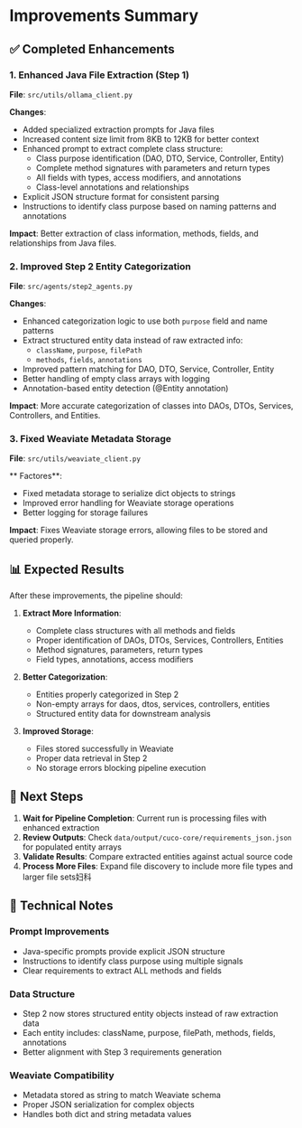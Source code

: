 # Improvements Summary

## ✅ Completed Enhancements

### 1. Enhanced Java File Extraction (Step 1)
**File**: `src/utils/ollama_client.py`

**Changes**:
- Added specialized extraction prompts for Java files
- Increased content size limit from 8KB to 12KB for better context
- Enhanced prompt to extract complete class structure:
  - Class purpose identification (DAO, DTO, Service, Controller, Entity)
  - Complete method signatures with parameters and return types
  - All fields with types, access modifiers, and annotations
  - Class-level annotations and relationships
- Explicit JSON structure format for consistent parsing
- Instructions to identify class purpose based on naming patterns and annotations

**Impact**: Better extraction of class information, methods, fields, and relationships from Java files.

### 2. Improved Step 2 Entity Categorization
**File**: `src/agents/step2_agents.py`

**Changes**:
- Enhanced categorization logic to use both `purpose` field and name patterns
- Extract structured entity data instead of raw extracted info:
  - `className`, `purpose`, `filePath`
  - `methods`, `fields`, `annotations`
- Improved pattern matching for DAO, DTO, Service, Controller, Entity
- Better handling of empty class arrays with logging
- Annotation-based entity detection (@Entity annotation)

**Impact**: More accurate categorization of classes into DAOs, DTOs, Services, Controllers, and Entities.

### 3. Fixed Weaviate Metadata Storage
**File**: `src/utils/weaviate_client.py`

** Factores**:
- Fixed metadata storage to serialize dict objects to strings
- Improved error handling for Weaviate storage operations
- Better logging for storage failures

**Impact**: Fixes Weaviate storage errors, allowing files to be stored and queried properly.

## 📊 Expected Results

After these improvements, the pipeline should:

1. **Extract More Information**:
   - Complete class structures with all methods and fields
   - Proper identification of DAOs, DTOs, Services, Controllers, Entities
   - Method signatures, parameters, return types
   - Field types, annotations, access modifiers

2. **Better Categorization**:
   - Entities properly categorized in Step 2
   - Non-empty arrays for daos, dtos, services, controllers, entities
   - Structured entity data for downstream analysis

3. **Improved Storage**:
   - Files stored successfully in Weaviate
   - Proper data retrieval in Step 2
   - No storage errors blocking pipeline execution

## 🔄 Next Steps

1. **Wait for Pipeline Completion**: Current run is processing files with enhanced extraction
2. **Review Outputs**: Check `data/output/cuco-core/requirements_json.json` for populated entity arrays
3. **Validate Results**: Compare extracted entities against actual source code
4. **Process More Files**: Expand file discovery to include more file types and larger file sets妇科

## 📝 Technical Notes

### Prompt Improvements
- Java-specific prompts provide explicit JSON structure
- Instructions to identify class purpose using multiple signals
- Clear requirements to extract ALL methods and fields

### Data Structure
- Step 2 now stores structured entity objects instead of raw extraction data
- Each entity includes: className, purpose, filePath, methods, fields, annotations
- Better alignment with Step 3 requirements generation

### Weaviate Compatibility
- Metadata stored as string to match Weaviate schema
- Proper JSON serialization for complex objects
- Handles both dict and string metadata values

